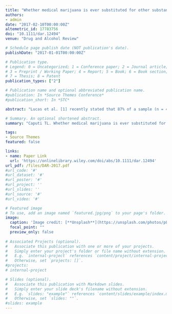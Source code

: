 ```yaml
---
title: "Whether medical marijuana is ever substituted for other substances is not the full story "
authors:
- admin
date: "2017-02-10T00:00:00Z"
altemetric_id: 17783756
doi: "10.1111/dar.12494"
venue: "Drug and Alcohol Review"

# Schedule page publish date (NOT publication's date). 
publishDate: "2017-01-01T00:00:00Z"

# Publication type.
# Legend: 0 = Uncategorized; 1 = Conference paper; 2 = Journal article;
# 3 = Preprint / Working Paper; 4 = Report; 5 = Book; 6 = Book section;
# 7 = Thesis; 8 = Patent 
publication_types: ["2"]

# Publication name and optional abbreviated publication name. 
#publication: In *Source Themes Conference*
#publication_short: In *STC*

abstract: "Lucas et al. [1] recently stated that 87% of a sample (n = 473) of medical cannabis patients in Canada reported substituting marijuana for either alcohol, illicit substances or prescription drugs. The 87% figure was prominently displayed in both the abstract and the first sentence of the results section, making it appear to be the main result of the study. Indeed, the headline ‘87%’ finding gained momentum in popular media and news sources, as journalists at The Atlantic [2] and The Washington Post [3] used the finding as evidence that barriers to access medical marijuana are fuelling the United States’ problems with other drugs.This assertion appears, however, to be an extrapolation from an inadequately worded question. The three questions that were likely to have been the basis for the study’s 87% figure are:"

# Summary. An optional shortened abstract.
summary: "Caputi TL. Whether medical marijuana is ever substituted for other substances is not the full story. Drug and Alcohol Review. 2017 Jul;36(4):E3-4."

tags:
- Source Themes
featured: false

links:
- name: Paper Link
  url: 'https://onlinelibrary.wiley.com/doi/abs/10.1111/dar.12494'
url_pdf: /files/DAR-2017.pdf
#url_code: '#'
#url_dataset: '#'
#url_poster: '#'
#url_project: ''
#url_slides: ''
#url_source: '#'
#url_video: '#'

# Featured image
# To use, add an image named `featured.jpg/png` to your page's folder. 
image:
  caption: 'Image credit: [**Unsplash**](https://unsplash.com/photos/pLCdAaMFLTE)'
  focal_point: ""
  preview_only: false
 
# Associated Projects (optional).
#   Associate this publication with one or more of your projects.
#   Simply enter your project's folder or file name without extension.
#   E.g. `internal-project` references `content/project/internal-project/index.md`.
#   Otherwise, set `projects: []`.
#projects:
# internal-project

# Slides (optional).
#   Associate this publication with Markdown slides.
#   Simply enter your slide deck's filename without extension.
#   E.g. `slides: "example"` references `content/slides/example/index.md`.
#   Otherwise, set `slides: ""`.
#slides: example
---
```


